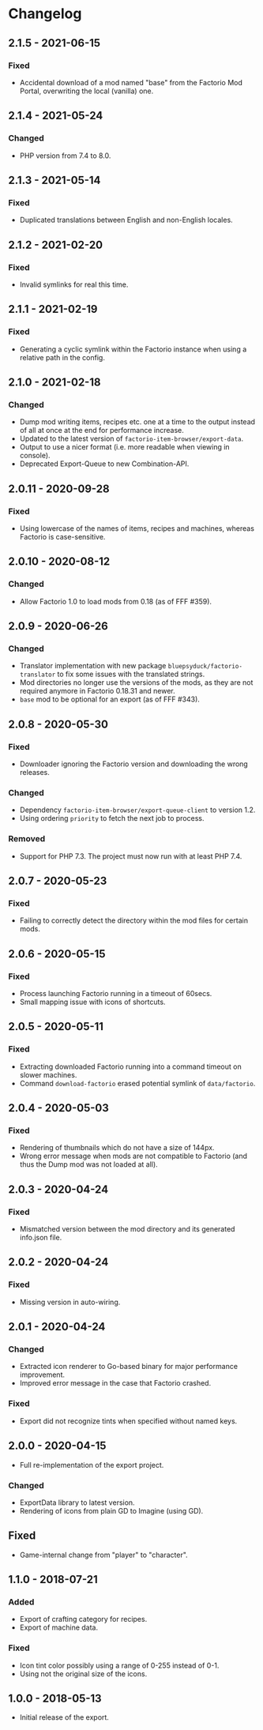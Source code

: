 # Changelog

## 2.1.5 - 2021-06-15

### Fixed

- Accidental download of a mod named "base" from the Factorio Mod Portal, overwriting the local (vanilla) one.

## 2.1.4 - 2021-05-24

### Changed

- PHP version from 7.4 to 8.0.

## 2.1.3 - 2021-05-14

### Fixed

- Duplicated translations between English and non-English locales.

## 2.1.2 - 2021-02-20

### Fixed

- Invalid symlinks for real this time.

## 2.1.1 - 2021-02-19

### Fixed

- Generating a cyclic symlink within the Factorio instance when using a relative path in the config.

## 2.1.0 - 2021-02-18

### Changed

- Dump mod writing items, recipes etc. one at a time to the output instead of all at once at the end for performance
  increase.
- Updated to the latest version of `factorio-item-browser/export-data`.
- Output to use a nicer format (i.e. more readable when viewing in console).
- Deprecated Export-Queue to new Combination-API.

## 2.0.11 - 2020-09-28

### Fixed

- Using lowercase of the names of items, recipes and machines, whereas Factorio is case-sensitive.

## 2.0.10 - 2020-08-12

### Changed

- Allow Factorio 1.0 to load mods from 0.18 (as of FFF #359).

## 2.0.9 - 2020-06-26

### Changed

- Translator implementation with new package `bluepsyduck/factorio-translator` to fix some issues with the translated
  strings.
- Mod directories no longer use the versions of the mods, as they are not required anymore in Factorio 0.18.31 and 
  newer. 
- `base` mod to be optional for an export (as of FFF #343).

## 2.0.8 - 2020-05-30

### Fixed

- Downloader ignoring the Factorio version and downloading the wrong releases.

### Changed

- Dependency `factorio-item-browser/export-queue-client` to version 1.2.
- Using ordering `priority` to fetch the next job to process.

### Removed

- Support for PHP 7.3. The project must now run with at least PHP 7.4.

## 2.0.7 - 2020-05-23

### Fixed

- Failing to correctly detect the directory within the mod files for certain mods.

## 2.0.6 - 2020-05-15

### Fixed

- Process launching Factorio running in a timeout of 60secs.
- Small mapping issue with icons of shortcuts.

## 2.0.5 - 2020-05-11

### Fixed

- Extracting downloaded Factorio running into a command timeout on slower machines.
- Command `download-factorio` erased potential symlink of `data/factorio`.

## 2.0.4 - 2020-05-03

### Fixed

- Rendering of thumbnails which do not have a size of 144px.
- Wrong error message when mods are not compatible to Factorio (and thus the Dump mod was not loaded at all).

## 2.0.3 - 2020-04-24

### Fixed

- Mismatched version between the mod directory and its generated info.json file.

## 2.0.2 - 2020-04-24

### Fixed

- Missing version in auto-wiring.

## 2.0.1 - 2020-04-24

### Changed

- Extracted icon renderer to Go-based binary for major performance improvement.
- Improved error message in the case that Factorio crashed.

### Fixed

- Export did not recognize tints when specified without named keys.

## 2.0.0 - 2020-04-15

- Full re-implementation of the export project.

### Changed

- ExportData library to latest version.
- Rendering of icons from plain GD to Imagine (using GD).

## Fixed

- Game-internal change from "player" to "character".

## 1.1.0 - 2018-07-21

### Added

- Export of crafting category for recipes.
- Export of machine data.

### Fixed

- Icon tint color possibly using a range of 0-255 instead of 0-1.
- Using not the original size of the icons.

## 1.0.0 - 2018-05-13

- Initial release of the export.
